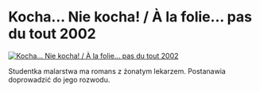 Kocha... Nie kocha! / À la folie... pas du tout 2002 
=============
[![Kocha... Nie kocha! / À la folie... pas du tout 2002 ](http://vidos.pl/images/player.gif)](http://vidos.pl/kocha-nie-kocha--la-folie-pas-du-tout-2002)

 Studentka malarstwa ma romans z żonatym lekarzem. Postanawia doprowadzić do jego rozwodu.
